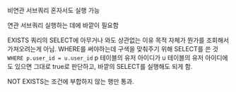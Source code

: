 
비연관 서브쿼리
혼자서도 실행 가능

연관 서브쿼리
실행하는 데에 바깥이 필요함





EXISTS 쿼리의 SELECT에 아무거나 와도 상관없는 이유
목적 자체가 뭔가를 조회해서 가져오려는게 아님.
WHERE를 써야하는데 구색을 맞춰주기 위해 SELECT를 쓴 것
`WHERE p.user_id = u.user_id`
p 테이블의 유저 아이디가 u 테이블의 유저 아이디에도 있으면
그대로 true로 판단하고, 바깥의 SELECT를 실행해도 되게 함.

NOT EXISTS는 조건에 부합하지 않는 행만 통과.